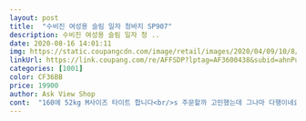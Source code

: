 ```yaml
---
layout: post 
title:  "수비진 여성용 슬림 일자 청바지 SP907" 
description: 수비진 여성용 슬림 일자 청 ..
date: 2020-08-16 14:01:11 
img: https://static.coupangcdn.com/image/retail/images/2020/04/09/10/8/f2ea2780-f209-41fc-a61a-5f2dd0b3ea25.jpg 
linkUrl: https://link.coupang.com/re/AFFSDP?lptag=AF3600438&subid=ahnPublicAsk&pageKey=1447532996&itemId=2493847978&vendorItemId=70487031802&traceid=V0-113-45f5aa3efea27557 
categories: [1001] 
color: CF36BB 
price: 19900 
author: Ask View Shop 
cont:  "160에 52kg M사이즈 타이트 합니다<br/>s 주문할까 고민했는데 그나마 다행이네요<br/>교환 귀찮아서 그냥 입으럽니다<br/>그래서 무난하게 M시켰는데 허리는 편하게 잘 맞아요<br/>그래서 별 하나 뺐어요<br/>그렇다고 L지를 하기에는  허리가 너무 클것 같아요<br/>그리고 오른쪽 호주머니에 대략 1cm정도 구멍이 나 있어요<br/>근데 허벅지가 너무 딱 맞아서  약간 끼이는 느낌??<br/>입다보면 좀 늘어나겠죠ㅜ<br/>키 165 몸무게 6062 약간 하체 비만  아이들 낳고 편한바지 아니면 입기 힘들어서 인터넷으로 사기 걱정스러웠는데 생각했던거 보다 편하고 예뻐요.<br/> 후기 잘 안쓰는데 맘에 들어서 씁니다!<br/>평소  2627정도 입어요<br/>핏은 예쁩니다<br/>" 
---
```

